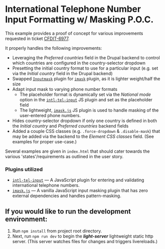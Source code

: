 # International Telephone Number Input Formatting w/ Masking P.O.C.
This example provides a proof of concept for various improvements requested in ticket [CFDIT-6977](https://rdcdigital.atlassian.net/browse/CFDIT-6977).

It properly handles the following improvements:
- Leveraging the *Preferred countries* field in the Drupal backend to control which countries are configured in the country-selector dropdown
- Presetting the initial country format to use for a particular input (e.g. set via the *Initial country* field in the Drupal backend)
- Swapped [`Inputmask`](https://robinherbots.github.io/Inputmask/#/) plugin for [`imask`](https://imask.js.org/) plugin, as it is lighter weight/half the size
- Adapt input mask to varying phone number formats
    - The placeholder format is dynamically set via the *National mode* option in the [`intl-tel-input`](https://intl-tel-input.com/) JS plugin and set as the placeholder field
    - The lightweight, [`imask.js`](https://imask.js.org/) JS plugin is used to handle masking of the user-entered phone numbers.
- Hides country-selector dropdown if only one country is defined in both the *Initial country* and *Preferred countries* backend fields
- Added a couple CSS classes (e.g. `.force-dropdown` & `.disable-mask`) that may be added via the backend to the *Element CSS classes* field. (See examples for proper use-case.)

Several examples are given in `index.html` that should cater towards the various 'states'/requirements as outlined in the user story.

### Plugins utilized
- [`intl-tel-input`](https://intl-tel-input.com/) &mdash; A JavaScript plugin for entering and validating international telephone numbers.
- [`imask.js`](https://imask.js.org/) &mdash; A vanilla JavaScript input masking plugin that has zero external dependencies and handles pattern-masking.

## If you would like to run the development environment:

1. Run `npm install` from project root directory.
2. Next, run `npm run dev` to begin the ***light-server*** lightweight static http server. (This server watches files for changes and triggers livereloads.)